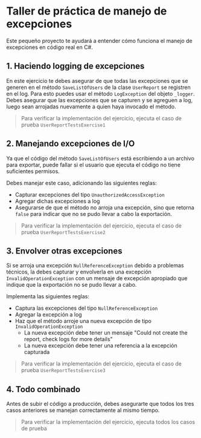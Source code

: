﻿# Taller de práctica de manejo de excepciones

Este pequeño proyecto te ayudará a entender cómo funciona el manejo de excepciones en código real 
en C#.

## 1. Haciendo logging de excepciones
En este ejercicio te debes asegurar de que todas las excepciones que se generen en el método 
`SaveListOfUsers` de la clase `UserReport` se registren en el log. Para esto puedes usar el método
`LogException` del objeto `_logger`. Debes asegurar que las excepciones que se capturen y se agreguen
a log, luego sean arrojadas nuevamente a quien haya invocado el método.

> Para verificar la implementación del ejercicio, ejecuta el caso de prueba `UserReportTestsExercise1`

## 2. Manejando excepciones de I/O
Ya que el código del método `SaveListOfUsers` está escribiendo a un archivo para exportar, puede
fallar si el usuario que ejecuta el código no tiene suficientes permisos.

Debes manejar este caso, adicionando las siguientes reglas:
- Capturar excepciones del tipo `UnauthorizedAccessException`
- Agregar dichas excepciones a log
- Asegurarse de que el método no arroja una excepción, sino que retorna `false` para indicar que no
se pudo llevar a cabo la exportación.

> Para verificar la implementación del ejercicio, ejecuta el caso de prueba `UserReportTestsExercise2`

## 3. Envolver otras excepciones
Si se arroja una excepción `NullReferenceException` debido a problemas técnicos, la debes capturar y
envolverla en una excepción `InvalidOperationException` con un mensaje de excepción apropiado que indique
que la exportación no se pudo llevar a cabo.

Implementa las siguientes reglas:

- Captura las excepciones del tipo `NullReferenceException`
- Agregar la excepción a log
- Haz que el método arroje una nueva excepción de tipo `InvalidOperationException`
	- La nueva excepción debe tener un mensaje "Could not create the report, check logs for more details"
	- La nueva excepción debe tener una referencia a la excepción capturada

> Para verificar la implementación del ejercicio, ejecuta el caso de prueba `UserReportTestsExercise3`

## 4. Todo combinado
Antes de subir el código a producción, debes asegurarte que todos los tres casos anteriores
se manejan correctamente al mismo tiempo.

> Para verificar la implementación del ejercicio, ejecuta todos los casos de prueba
